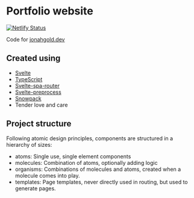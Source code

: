 # Portfolio website

[![Netlify Status](https://api.netlify.com/api/v1/badges/8633138d-0a59-424c-98a9-8f6e191b9a1a/deploy-status)](https://jonahgold.dev)

Code for [jonahgold.dev](https://jonahgold.dev)

## Created using

- [Svelte](https://svelte.dev)
- [TypeScript](https://typescriptlang.org)
- [Svelte-spa-router](https://github.com/ItalyPaleAle/svelte-spa-router)
- [Svelte-preprocess](https://github.com/sveltejs/svelte-preprocess)
- [Snowpack](https://www.snowpack.dev)
- Tender love and care

## Project structure

Following atomic design principles, components are structured in a hierarchy of sizes:

- atoms: Single use, single element components
- molecules: Combination of atoms, optionally adding logic
- organisms: Combinations of molecules and atoms, created when a molecule comes into play.
- templates: Page templates, never directly used in routing, but used to generate pages.

